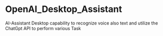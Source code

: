 # OpenAI_Desktop_Assistant
 
AI-Assistant Desktop capability to recognize voice also text and utilize the ChatGpt API to perform various Task
